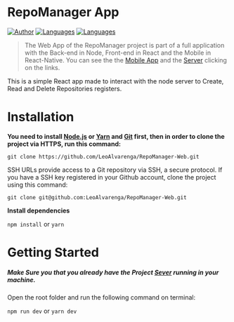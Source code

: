 



# RepoManager App

[![Author](https://img.shields.io/badge/author-LeoAlvarenga-38e000?style=flat-square)](https://github.com/LeoAlvarenga)
[![Languages](https://img.shields.io/github/languages/count/LeoAlvarenga/RepoManager-Web?color=38e000&style=flat-square)](#)
[![Languages](https://img.shields.io/github/languages/top/LeoAlvarenga/RepoManager-Web?color=38e000&style=flat-square)](#)



> The Web App of the RepoManager project is part of a full application with the Back-end in Node, Front-end in React and the Mobile in React-Native. You can see the the [Mobile App](https://github.com/LeoAlvarenga/RepoManager---Mobile) and the [Server](https://github.com/LeoAlvarenga/RepoManager-Server) clicking on the links. 

This is a simple React app made to interact with the node server to Create, Read and Delete Repositories registers.

# Installation

**You need to install [Node.js](https://nodejs.org/en/download/) or  [Yarn](https://yarnpkg.com/) and [Git](https://git-scm.com/) first, then in order to clone the project via HTTPS, run this command:**

```git clone https://github.com/LeoAlvarenga/RepoManager-Web.git```

SSH URLs provide access to a Git repository via SSH, a secure protocol. If you have a SSH key registered in your Github account, clone the project using this command:

```git clone git@github.com:LeoAlvarenga/RepoManager-Web.git```

**Install dependencies**

```npm install``` or ```yarn```

# Getting Started

##### Make Sure you that you already have the Project [Sever](https://github.com/LeoAlvarenga/RepoManager-Server) running in your machine.


Open the root folder and run the following command on terminal:

```npm run dev``` or ```yarn dev```
